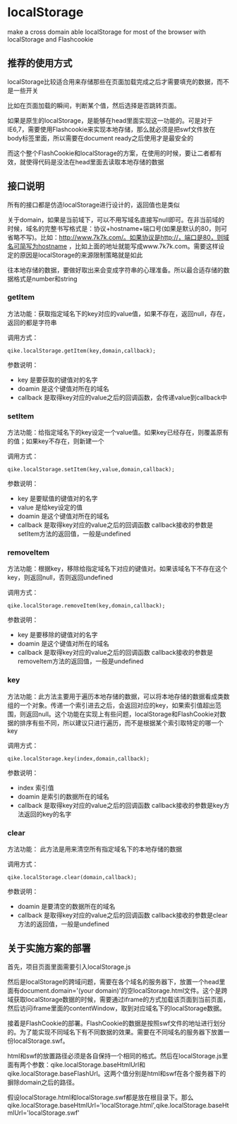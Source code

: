 localStorage
============

make a cross domain able localStorage for most of the browser with localStorage and Flashcookie


## 推荐的使用方式

localStorage比较适合用来存储那些在页面加载完成之后才需要填充的数据，而不是一些开关

比如在页面加载的瞬间，判断某个值，然后选择是否跳转页面。

如果是原生的localStorage，是能够在head里面实现这一功能的。可是对于IE6,7，需要使用Flashcookie来实现本地存储，那么就必须是把swf文件放在body标签里面，所以需要在document ready之后使用才是最安全的

而这个整个FlashCookie和localStorage的方案，在使用的时候，要让二者都有效，就使得代码是没法在head里面去读取本地存储的数据

## 接口说明

所有的接口都是仿造localStorage进行设计的，返回值也是类似

关于domain，如果是当前域下，可以不用写域名直接写null即可。在非当前域的时候，域名的完整书写格式是：协议+hostname+端口号(如果是默认的80，则可省略不写)。比如：http://www.7k7k.com/。如果协议是http://，端口是80，则域名可简写为hostname ，比如上面的地址就能写成www.7k7k.com。需要这样设定的原因是localStorage的来源限制策略就是如此

往本地存储的数据，要做好取出来会变成字符串的心理准备。所以最合适存储的数据格式是number和string

### getItem

方法功能：获取指定域名下的key对应的value值，如果不存在，返回null，存在，返回的都是字符串

调用方式：

    qike.localStorage.getItem(key,domain,callback);

参数说明：

+ key 是要获取的键值对的名字
+ doamin 是这个键值对所在的域名
+ callback 是取得key对应的value之后的回调函数，会传递value到callback中

### setItem

方法功能：给指定域名下的key设定一个value值。如果key已经存在，则覆盖原有的值；如果key不存在，则新建一个

调用方式：

    qike.localStorage.setItem(key,value,domain,callback);

参数说明：

+ key 是要赋值的键值对的名字
+ value 是给key设定的值
+ doamin 是这个键值对所在的域名
+ callback 是取得key对应的value之后的回调函数 callback接收的参数是setItem方法的返回值，一般是undefined

### removeItem

方法功能：根据key，移除给指定域名下对应的键值对。如果该域名下不存在这个key，则返回null，否则返回undefined

调用方式：

    qike.localStorage.removeItem(key,domain,callback);

参数说明：

+ key 是要移除的键值对的名字
+ doamin 是这个键值对所在的域名
+ callback 是取得key对应的value之后的回调函数 callback接收的参数是removeItem方法的返回值，一般是undefined

### key

方法功能：此方法主要用于遍历本地存储的数据，可以将本地存储的数据看成类数组的一个对象。传递一个索引进去之后，会返回对应的key，如果索引值超出范围，则返回null。这个功能在实现上有些问题，localStorage和FlashCookie对数据的排序有些不同，所以建议只进行遍历，而不是根据某个索引取特定的哪一个key

调用方式：

    qike.localStorage.key(index,domain,callback);

参数说明：

+ index 索引值
+ doamin 是索引的数据所在的域名
+ callback 是取得key对应的value之后的回调函数 callback接收的参数是key方法返回的key的名字

### clear

方法功能： 此方法是用来清空所有指定域名下的本地存储的数据

调用方式：

    qike.localStorage.clear(domain,callback);

参数说明：

+ doamin 是要清空的数据所在的域名
+ callback 是取得key对应的value之后的回调函数 callback接收的参数是clear方法的返回值，一般是undefined


## 关于实施方案的部署

首先，项目页面里面需要引入localStorage.js

然后是localStorage的跨域问题，需要在各个域名的服务器下，放置一个head里面有document.domain='(your domain)'的空localStorage.html文件。这个是跨域获取localStorage数据的时候，需要通过iframe的方式加载该页面到当前页面，然后访问iframe里面的contentWindow，取到对应域名下的localStorage数据。

接着是FlashCookie的部署。FlashCookie的数据是按照swf文件的地址进行划分的。为了能实现不同域名下有不同数据的效果。需要在不同域名的服务器下放置一份localStorage.swf。

html和swf的放置路径必须是各自保持一个相同的格式。然后在localStorage.js里面有两个参数：qike.localStorage.baseHtmlUrl和qike.localStorage.baseFlashUrl。这两个值分别是html和swf在各个服务器下的摒除domain之后的路径。

假设localStorage.html和localStorage.swf都是放在根目录下。那么qike.localStorage.baseHtmlUrl='localStorage.html',qike.localStorage.baseHtmlUrl='localStorage.swf'